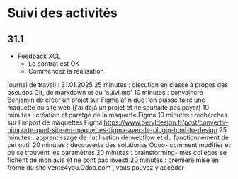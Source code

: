 # Suivi des activités

## 31.1

- Feedback XCL
    - Le contrat est OK
    - Commencez la réalisation

journal de travail :
31.01.2025
25 minutes : discution en classe à propos des pseudos Git, de markdown et du 'suivi.md'
10 minutes : convaincre Benjamin de créer un projet sur Figma afin que l'on puisse faire une maquette du site web (j'ai déjà un projet et ne souhaite pas payer)
10 minutes : création et paratge de la maquette Figma
10 minutes : recherches sur l'import de maquettes Figma https://www.beryldesign.fr/post/convertir-nimporte-quel-site-en-maquettes-figma-avec-le-plugin-html-to-design
25 minutes : apprentissage de l'utilisation de webflow et du fonctionnement de cet outil
20 minutes : découverte des solutionss Odoo- comment modifier et où se trouvent les paramètres
20 minutes : brainstorming- mes collèges se fichent de mon avis et ne sont pas investi
20 minutes : première mise en frome du site vente4you.Odoo.com , vous pouvez y accèder 
